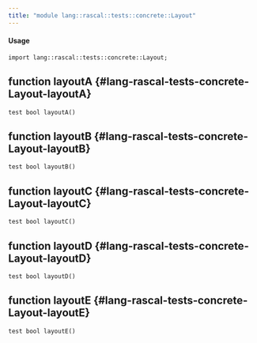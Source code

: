 ```yaml
---
title: "module lang::rascal::tests::concrete::Layout"
---
```


#### Usage

`import lang::rascal::tests::concrete::Layout;`


## function layoutA {#lang-rascal-tests-concrete-Layout-layoutA}

```rascal
test bool layoutA()

```

## function layoutB {#lang-rascal-tests-concrete-Layout-layoutB}

```rascal
test bool layoutB()

```

## function layoutC {#lang-rascal-tests-concrete-Layout-layoutC}

```rascal
test bool layoutC()

```

## function layoutD {#lang-rascal-tests-concrete-Layout-layoutD}

```rascal
test bool layoutD()

```

## function layoutE {#lang-rascal-tests-concrete-Layout-layoutE}

```rascal
test bool layoutE()

```

